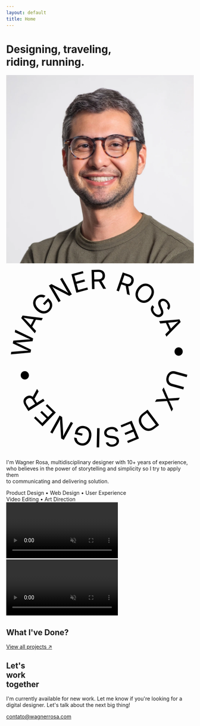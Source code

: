 ```yaml
---
layout: default
title: Home
---
```


<div class="hero">
  <div class="container">
    <div class="hero-content">
      <div class="hero-text">
        <h1>Designing, traveling,<br>
        riding, running.</h1>
      </div>
    </div>
    <div class="hero-about">
      <div class="seal">
        <img src="/assets/images/wagner-rosa.jpg" alt="Wagner Rosa" class="seal-image">
        <svg viewBox="0 0 100 100" class="svg-circle-text">
          <path id="circle" d="M 50,50 m -37,0 a 37,37 0 1,1 74,0 a 37,37 0 1,1 -74,0" fill="none"/>
          <text>
            <textPath href="#circle" startOffset="0" lengthAdjust="spacingAndGlyphs" textLength="232">
              WAGNER ROSA • UX DESIGNER •&nbsp;
            </textPath>
          </text>
        </svg>
      </div>
      <p>I'm Wagner Rosa, multidisciplinary designer with 10+ years of experience,<br>
      who believes in the power of storytelling and simplicity so I try to apply them<br>
      to communicating and delivering solution.</p>
    </div>
  </div>
</div>

<div class="specialties">
  <div class="specialties-line line-left">
    <div class="specialties-content">
      <span>Product Design • Web Design • User Experience</span>
    </div>
  </div>
  <div class="specialties-line line-right">
    <div class="specialties-content">
      <span>Video Editing • Art Direction</span>
    </div>
  </div>
</div>

<div id="work" class="work">
  <div class="video-background">
    <video class="video-desktop" autoplay loop muted playsinline>
      <source src="/assets/images/BTN.mp4" type="video/mp4">
    </video>
    <video class="video-mobile" autoplay loop muted playsinline>
      <source src="https://wagnerrosa.s3.us-east-2.amazonaws.com/BTN+2.mp4" type="video/mp4">
    </video>
    <div class="video-overlay">
      <div class="work-content">
        <h2>What I've Done?</h2>
        <a href="https://www.behance.net/wagnerrosa" target="_blank" class="btn">View all projects ↗</a>
      </div>
    </div>
  </div>
</div>

<div class="work-together">
  <div class="container">
    <div class="work-together-content">
      <div class="work-together-left">
        <h2>Let's<br>work<br>together</h2>
      </div>
      <div class="work-together-right">
        <p>I'm currently available for new work. Let me know if you're looking for a digital designer. Let's talk about the next big thing!</p>
        <a href="mailto:contato@wagnerrosa.com">contato@wagnerrosa.com</a>
      </div>
    </div>
  </div>
</div> 